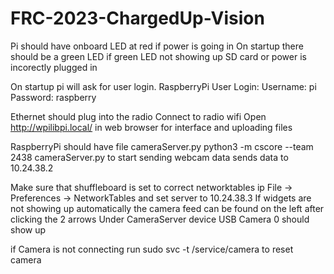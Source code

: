 # FRC-2023-ChargedUp-Vision

Pi should have onboard LED at red if power is going in
On startup there should be a green LED
if green LED not showing up SD card or power is incorectly plugged in

On startup pi will ask for user login.
RaspberryPi User Login:
    Username: pi
    Password: raspberry

Ethernet should plug into the radio
Connect to radio wifi
Open http://wpilibpi.local/ in web browser for interface and uploading files

RaspberryPi should have file cameraServer.py
python3 -m cscore --team 2438 cameraServer.py to start sending webcam data
sends data to 10.24.38.2

Make sure that shuffleboard is set to correct networktables ip
File -> Preferences -> NetworkTables and set server to 10.24.38.3
If widgets are not showing up automatically the camera feed can be found on the left after clicking the 2 arrows
Under CameraServer device USB Camera 0 should show up

if Camera is not connecting run sudo svc -t /service/camera to reset camera

